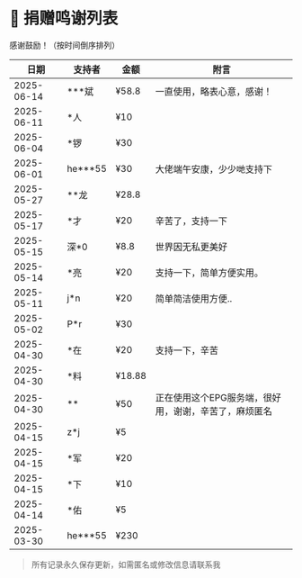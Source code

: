 # 💖 捐赠鸣谢列表

感谢鼓励！（按时间倒序排列）

| 日期       | 支持者       | 金额   | 附言                  |
|------------|--------------|--------|-----------------------|
| 2025-06-14 | ***斌 | ¥58.8 | 一直使用，略表心意，感谢！ |
| 2025-06-11 | *人 | ¥10 |  |
| 2025-06-04 | *锣 | ¥30 |  |
| 2025-06-01 | he***55 | ¥30 | 大佬端午安康，少少哋支持下 |
| 2025-05-27 | **龙 | ¥28.8 |  |
| 2025-05-17 | *才 | ¥20 | 辛苦了，支持一下 |
| 2025-05-15 | 深*0 | ¥8.8 | 世界因无私更美好 |
| 2025-05-14 | *亮 | ¥20 | 支持一下，简单方便实用。 |
| 2025-05-11 | j*n | ¥20 | 简单简洁使用方便.. |
| 2025-05-02 | P*r | ¥30 |  |
| 2025-04-30 | *在 | ¥20 | 支持一下，辛苦 |
| 2025-04-30 | *料 | ¥18.88 |  |
| 2025-04-30 | ** | ¥50 | 正在使用这个EPG服务端，很好用，谢谢，辛苦了，麻烦匿名 |
| 2025-04-15 | z*j | ¥5 |  |
| 2025-04-15 | *军 | ¥20 |  |
| 2025-04-15 | *下 | ¥10 |  |
| 2025-04-14 | *佑 | ¥5 |  |
| 2025-03-30 | he***55 | ¥230 |  |

> 所有记录永久保存更新，如需匿名或修改信息请联系我
